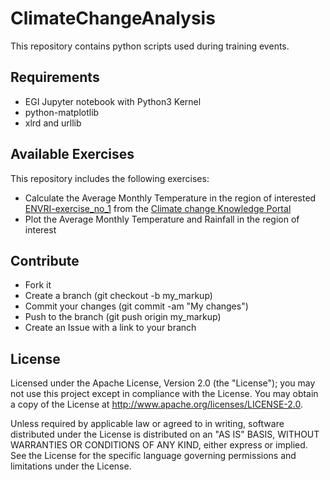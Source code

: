 # ClimateChangeAnalysis

This repository contains python scripts used during training events.

## Requirements
* EGI Jupyter notebook with Python3 Kernel
* python-matplotlib
* xlrd and urllib

## Available Exercises

This repository includes the following exercises:
- Calculate the Average Monthly Temperature in the region of interested [ENVRI-exercise_no_1](ENVRI-exercise_no_1) from the <a href="http://sdwebx.worldbank.org/climateportal/">Climate change Knowledge Portal</a>
- Plot the Average Monthly Temperature and Rainfall in the region of interest


## Contribute
- Fork it
- Create a branch (git checkout -b my_markup)
- Commit your changes (git commit -am "My changes")
- Push to the branch (git push origin my_markup)
- Create an Issue with a link to your branch

## License
Licensed under the Apache License, Version 2.0 (the "License"); you may not use this project except in compliance with the License. You may obtain a copy of the License at http://www.apache.org/licenses/LICENSE-2.0.

Unless required by applicable law or agreed to in writing, software distributed under the License is distributed on an "AS IS" BASIS, WITHOUT WARRANTIES OR CONDITIONS OF ANY KIND, either express or implied. See the License for the specific language governing permissions and limitations under the License.
